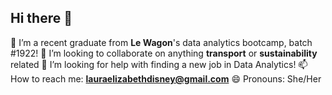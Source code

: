 ## Hi there 👋

🔭 I’m a recent graduate from **Le Wagon**'s data analytics bootcamp, batch #1922!
👯 I’m looking to collaborate on anything **transport** or **sustainability** related
🤔 I’m looking for help with finding a new job in Data Analytics!
📫 How to reach me: **lauraelizabethdisney@gmail.com**
😄 Pronouns: She/Her
